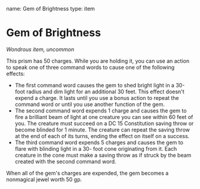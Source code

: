 name: Gem of Brightness type: item

# Gem of Brightness
_Wondrous item, uncommon_

This prism has 50 charges. While you are holding it, you can use an action to speak one of three command words to cause one of the following effects:

* The first command word causes the gem to shed bright light in a 30-foot radius and dim light for an additional 30 feet. This effect doesn't expend a charge. It lasts until you use a bonus action to repeat the command word or until you use another function of the gem.
* The second command word expends 1 charge and causes the gem to fire a brilliant beam of light at one creature you can see within 60 feet of you. The creature must succeed on a DC 15 Constitution saving throw or become blinded for 1 minute. The creature can repeat the saving throw at the end of each of its turns, ending the effect on itself on a success.
* The third command word expends 5 charges and causes the gem to flare with blinding light in a 30- foot cone originating from it. Each creature in the cone must make a saving throw as if struck by the beam created with the second command word.

When all of the gem's charges are expended, the gem becomes a nonmagical jewel worth 50 gp. 